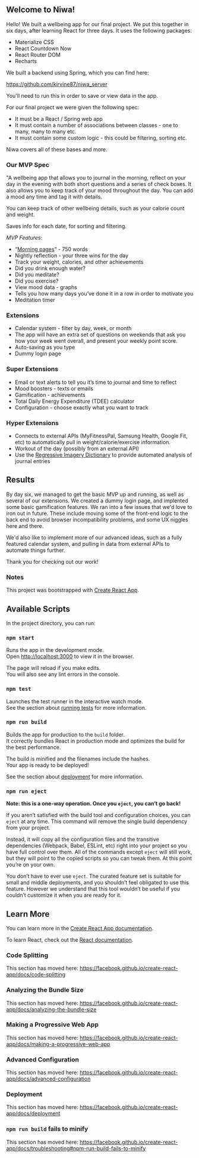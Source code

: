 ## Welcome to Niwa!

Hello! We built a wellbeing app for our final project. We put this together in six days, after learning React for three days. It uses the following packages:

- Materialize CSS
- React Countdown Now
- React Router DOM
- Recharts

We built a backend using Spring, which you can find here:

https://github.com/kirvine87/niwa_server

You'll need to run this in order to save or view data in the app.

For our final project we were given the following spec:

- It must be a React / Spring web app
- It must contain a number of associations between classes - one to many, many to many etc.
- It must contain some custom logic - this could be filtering, sorting etc.

Niwa covers all of these bases and more.

### Our MVP Spec
"A wellbeing app that allows you to journal in the morning, reflect on your day in the evening with both short questions and a series of check boxes. It also allows you to keep track of your mood throughout the day. You can add a mood any time and tag it with details.

You can keep track of other wellbeing details, such as your calorie count and weight.

Saves info for each date, for sorting and filtering.

*MVP Features*:

- “[Morning pages](https://www.theguardian.com/lifeandstyle/2014/oct/03/morning-pages-change-your-life-oliver-burkeman)” - 750 words
- Nightly reflection - your three wins for the day
- Track your weight, calories, and other achievements
 - Did you drink enough water?
 - Did you meditate?
 - Did you exercise?
- View mood data - graphs
- Tells you how many days you’ve done it in a row in order to motivate you
- Meditation timer

### Extensions
- Calendar system - filter by day, week, or month
- The app will have an extra set of questions on weekends that ask you how your week went overall, and present your weekly point score.
- Auto-saving as you type
- Dummy login page

### Super Extensions
- Email or text alerts to tell you it’s time to journal and time to reflect
- Mood boosters - texts or emails
- Gamification - achievements
- Total Daily Energy Expenditure  (TDEE) calculator
- Configuration - choose exactly what you want to track

### Hyper Extensions
- Connects to external APIs (MyFitnessPal, Samsung Health, Google Fit, etc) to automatically pull in weight/calorie/exercise information.
- Workout of the day (possibly from an external API)
- Use the [Regressive Imagery Dictionary](https://www.kovcomp.co.uk/wordstat/RID.html) to provide automated analysis of journal entries

## Results
By day six, we managed to get the basic MVP up and running, as well as several of our extensions. We created a dummy login page, and implented some basic gamification features. We ran into a few issues that we'd love to iron out in future. These include moving some of the front-end logic to the back end to avoid browser incompatibility problems, and some UX niggles here and there.

We'd also like to implement more of our advanced ideas, such as a fully featured calendar system, and pulling in data from external APIs to automate things further.

Thank you for checking out our work!

### Notes

This project was bootstrapped with [Create React App](https://github.com/facebook/create-react-app).

## Available Scripts

In the project directory, you can run:

### `npm start`

Runs the app in the development mode.<br />
Open [http://localhost:3000](http://localhost:3000) to view it in the browser.

The page will reload if you make edits.<br />
You will also see any lint errors in the console.

### `npm test`

Launches the test runner in the interactive watch mode.<br />
See the section about [running tests](https://facebook.github.io/create-react-app/docs/running-tests) for more information.

### `npm run build`

Builds the app for production to the `build` folder.<br />
It correctly bundles React in production mode and optimizes the build for the best performance.

The build is minified and the filenames include the hashes.<br />
Your app is ready to be deployed!

See the section about [deployment](https://facebook.github.io/create-react-app/docs/deployment) for more information.

### `npm run eject`

**Note: this is a one-way operation. Once you `eject`, you can’t go back!**

If you aren’t satisfied with the build tool and configuration choices, you can `eject` at any time. This command will remove the single build dependency from your project.

Instead, it will copy all the configuration files and the transitive dependencies (Webpack, Babel, ESLint, etc) right into your project so you have full control over them. All of the commands except `eject` will still work, but they will point to the copied scripts so you can tweak them. At this point you’re on your own.

You don’t have to ever use `eject`. The curated feature set is suitable for small and middle deployments, and you shouldn’t feel obligated to use this feature. However we understand that this tool wouldn’t be useful if you couldn’t customize it when you are ready for it.

## Learn More

You can learn more in the [Create React App documentation](https://facebook.github.io/create-react-app/docs/getting-started).

To learn React, check out the [React documentation](https://reactjs.org/).

### Code Splitting

This section has moved here: https://facebook.github.io/create-react-app/docs/code-splitting

### Analyzing the Bundle Size

This section has moved here: https://facebook.github.io/create-react-app/docs/analyzing-the-bundle-size

### Making a Progressive Web App

This section has moved here: https://facebook.github.io/create-react-app/docs/making-a-progressive-web-app

### Advanced Configuration

This section has moved here: https://facebook.github.io/create-react-app/docs/advanced-configuration

### Deployment

This section has moved here: https://facebook.github.io/create-react-app/docs/deployment

### `npm run build` fails to minify

This section has moved here: https://facebook.github.io/create-react-app/docs/troubleshooting#npm-run-build-fails-to-minify
